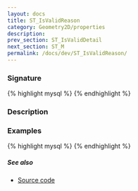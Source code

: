 ```yaml
---
layout: docs
title: ST_IsValidReason
category: Geometry2D/properties
description: 
prev_section: ST_IsValidDetail
next_section: ST_M
permalink: /docs/dev/ST_IsValidReason/
---
```


### Signature

{% highlight mysql %}
{% endhighlight %}

### Description

### Examples

{% highlight mysql %}
{% endhighlight %}

##### See also

* <a href="https://github.com/irstv/H2GIS/blob/847a47a2bd304a556434b89c2d31ab3ba547bcd0/h2spatial-ext/src/main/java/org/h2gis/h2spatialext/function/spatial/properties/ST_IsValidReason.java" target="_blank">Source code</a>

